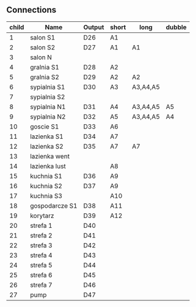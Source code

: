 ## Connections


|child  | Name          |Output |short  |long       |dubble | 
|-------|---------------|-------|-------|-------    |-------|
|1      | salon S1      |D26    |A1     |           |       |
|2      | salon S2	    |D27    |A1     |A1         |       |
|3      | salon N       |       |       |           |       |
|4      | gralnia S1    |D28    |A2     |           |       |
|5      | gralnia S2    |D29    |A2     |A2         |       |
|6      | sypialnia S1  |D30    |A3     |A3,A4,A5   |       |
|7      | sypialnia S2  |       |       |           |       |
|8      | sypialnia N1  |D31    |A4     |A3,A4,A5   |A5     |
|9      | sypialnia N2  |D32    |A5     |A3,A4,A5   |A4     |
|10     | goscie S1	    |D33    |A6     |           |       |
|11     | lazienka S1	|D34    |A7     |           |       |
|12     | lazienka S2	|D35    |A7     |A7         |       |
|13     | lazienka went |       |       |           |       |
|14     | lazienka lust |       |A8     |           |       |
|15     | kuchnia S1	|D36    |A9     |           |       |
|16     | kuchnia S2	|D37    |A9     |           |       |
|17     | kuchnia S3    |       |A10    |           |       |
|18     | gospodarcze S1|D38    |A11    |           |       |
|19     | korytarz      |D39    |A12    |           |       |
|20     | strefa 1	    |D40    |       |           |       |
|21     | strefa 2	    |D41    |       |           |       |
|22     | strefa 3	    |D42    |       |           |       |
|23     | strefa 4	    |D43    |       |           |       |
|24     | strefa 5	    |D44    |       |           |       |
|25     | strefa 6	    |D45    |       |           |       |
|26     | strefa 7	    |D46    |       |           |       |
|27     | pump		    |D47    |       |           |       |
